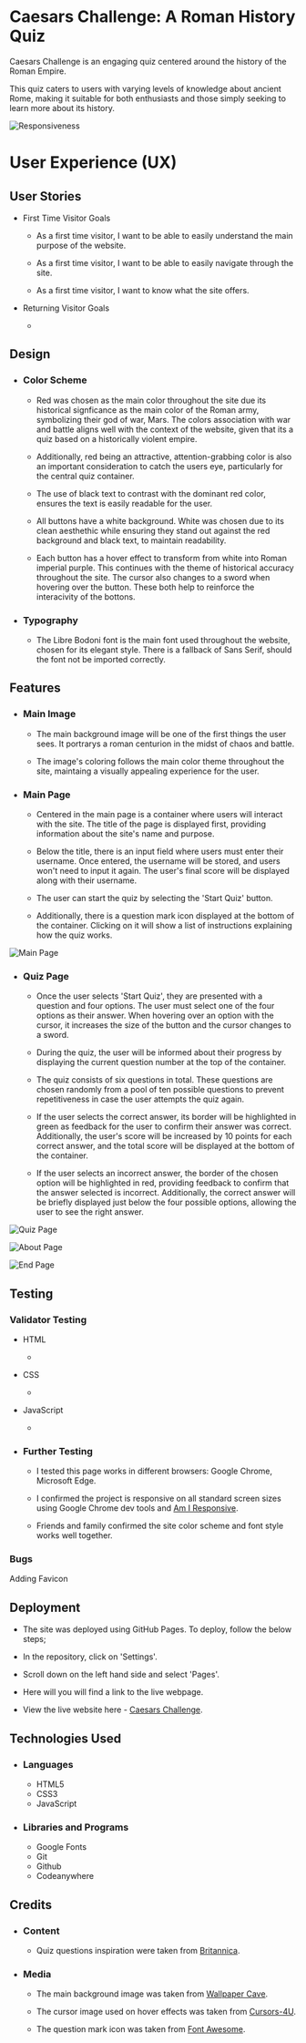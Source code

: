 # Caesars Challenge: A Roman History Quiz

Caesars Challenge is an engaging quiz centered around the history of the Roman Empire.

This quiz caters to users with varying levels of knowledge about ancient Rome, making it suitable for both enthusiasts and those simply seeking to learn more about its history.

![Responsiveness](/images2/amiresponsive.jpg)

# User Experience (UX)

## User Stories

- First Time Visitor Goals

  - As a first time visitor, I want to be able to easily understand the main purpose of the website.

  - As a first time visitor, I want to be able to easily navigate through the site.

  - As a first time visitor, I want to know what the site offers.

- Returning Visitor Goals

  -

## Design

- ### Color Scheme

  - Red was chosen as the main color throughout the site due its historical signficance as the main color of the Roman army, symbolizing their god of war, Mars. The colors association with war and battle aligns well with the context of the website, given that its a quiz based on a historically violent empire.

  - Additionally, red being an attractive, attention-grabbing color is also an important consideration to catch the users eye, particularly for the central quiz container.

  - The use of black text to contrast with the dominant red color, ensures the text is easily readable for the user.

  - All buttons have a white background. White was chosen due to its clean aesthethic while ensuring they stand out against the red background and black text, to maintain readability.

  - Each button has a hover effect to transform from white into Roman imperial purple. This continues with the theme of historical accuracy throughout the site. The cursor also changes to a sword when hovering over the button. These both help to reinforce the interacivity of the bottons.

- ### Typography

  - The Libre Bodoni font is the main font used throughout the website, chosen for its elegant style. There is a fallback of Sans Serif, should the font not be imported correctly.

## Features

- ### Main Image

  - The main background image will be one of the first things the user sees. It portrarys a roman centurion in the midst of chaos and battle.

  - The image's coloring follows the main color theme throughout the site, maintaing a visually appealing experience for the user.

- ### Main Page

  - Centered in the main page is a container where users will interact with the site. The title of the page is displayed first, providing information about the site's name and purpose.

  - Below the title, there is an input field where users must enter their username. Once entered, the username will be stored, and users won't need to input it again. The user's final score will be displayed along with their username.

  - The user can start the quiz by selecting the 'Start Quiz' button.

  - Additionally, there is a question mark icon displayed at the bottom of the container. Clicking on it will show a list of instructions explaining how the quiz works.
  
![Main Page](/images2/mainpage.jpg)

- ### Quiz Page

  - Once the user selects 'Start Quiz', they are presented with a question and four options. The user must select one of the four options as their answer. When hovering over an option with the cursor, it increases the size of the button and the cursor changes to a sword.

  - During the quiz, the user will be informed about their progress by displaying the current question number at the top of the container.

  - The quiz consists of six questions in total. These questions are chosen randomly from a pool of ten possible questions to prevent repetitiveness in case the user attempts the quiz again.

  - If the user selects the correct answer, its border will be highlighted in green as feedback for the user to confirm their answer was correct. Additionally, the user's score will be increased by 10 points for each correct answer, and the total score will be displayed at the bottom of the container.

  - If the user selects an incorrect answer, the border of the chosen option will be highlighted in red, providing feedback to confirm that the answer selected is incorrect. Additionally, the correct answer will be briefly displayed just below the four possible options, allowing the user to see the right answer.

![Quiz Page](/images2/questions.jpg)

![About Page](/images2/about.jpg)

![End Page](/images2/end.jpg)

## Testing

### Validator Testing

- HTML

  -

- CSS

  -

- JavaScript

  -

- ### Further Testing

  - I tested this page works in different browsers: Google Chrome, Microsoft Edge.

  - I confirmed the project is responsive on all standard screen sizes using Google Chrome dev tools and [Am I Responsive](https://ui.dev/amiresponsive).

  - Friends and family confirmed the site color scheme and font style works well together.

### Bugs

Adding Favicon

## Deployment

- The site was deployed using GitHub Pages. To deploy, follow the below steps;

- In the repository, click on 'Settings'.

- Scroll down on the left hand side and select 'Pages'.

- Here will you will find a link to the live webpage.

- View the live website here - [Caesars Challenge](https://hugh1996.github.io/caesars-challenge-pp2/).

## Technologies Used

- ### Languages

  - HTML5
  - CSS3
  - JavaScript

- ### Libraries and Programs

  - Google Fonts
  - Git
  - Github
  - Codeanywhere

## Credits

- ### Content

  - Quiz questions inspiration were taken from [Britannica](https://www.britannica.com/).

- ### Media

  - The main background image was taken from [Wallpaper Cave](https://wallpapercave.com/).

  - The cursor image used on hover effects was taken from [Cursors-4U](https://www.cursors-4u.com).

  - The question mark icon was taken from [Font Awesome](https://fontawesome.com/).
